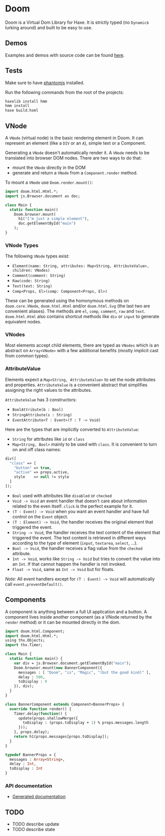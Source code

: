# Doom

Doom is a Virtual Dom Library for Haxe. It is strictly typed (no `Dynamic`s
lurking around) and built to be easy to use.

## Demos

Examples and demos with source code can be found [here](https://github.com/fponticelli/doom-demos/).

## Tests

Make sure to have [phantomjs](http://phantomjs.org/) installed.

Run the following commands from the root of the projects:

```bash
haxelib install hmm
hmm install
haxe build.hxml
```

## VNode

A `VNode` (virtual node) is the basic rendering element in Doom. It can
represent an element (like a `DIV` or an `A`), simple text or a Component.

Generating a `VNode` doesn't automatically render it. A `VNode` needs to be
translated into browser DOM nodes. There are two ways to do that:

* mount the `VNode` directly in the DOM
* generate and return a `VNode` from a `Component.render` method.

To mount a `VNode` use `Doom.render.mount()`:

```haxe
import doom.html.Html.*;
import js.Browser.document as doc;

class Main {
  static function main()
    Doom.browser.mount(
      h1("I'm just a simple element"),
      doc.getElementById("main")
    );
}
```

### VNode Types

The following `VNode` types exist:

* `Element(name: String, attributes: Map<String, AttributeValue>, children: VNodes)`
* `Comment(comment: String)`
* `Raw(code: String)`
* `Text(text: String)`
* `Comp<Props, El>(comp: Component<Props, El>)`

These can be generated using the homonymous methods on `doom.core.VNode`, `doom.html.Html` and/or `doom.html.Svg` (the last two are convenient aliases). The methods are `el`, `comp`, `comment`, `raw` and `text`. `doom.html.Html` also contains shortcut methods like `div` or `input` to generate equivalent
nodes.

### VNodes

Most elements accept child elements, there are typed as `VNodes` which is an abstract on `Array<VNode>` with a few additional benefits (mostly implicit cast from common types).

### AttributeValue

Elements expect a `Map<String, AttributeValue>` to set the node attributes and properties. `AttributeValue` is a convenient abstract that simplifies assigning the right values to the attributes.

`AttributeValue` has 3 constructors:

* `BoolAttribute(b : Bool)`
* `StringAttribute(s : String)`
* `EventAttribute<T : Event>(f : T -> Void)`

Here are the types that are implicitly converted to `AttributeValue`:

* `String` for attributes like `id` or `class`
* `Map<String, Bool>` mainly to be used with `class`. It is convenient to turn
    on and off class names:

```haxe
div([
  "class" => [
    "button" => true,
    "active" => props.active,
    style    => null != style
  ]
]);
```

* `Bool` used with attributes like `disabled` or `checked`
* `Void -> Void` an event handler that doesn't care about information
  related to the even itself. `click` is the perfect example for it.
* `(T : Event) -> Void` when you want an event handler and have full control
  on the `Event` object.
* `(T : Element) -> Void`, the handler receives the original element that
  triggered the event.
* `String -> Void`, the handler receives the text content of the element
  that triggered the event. The text content is retrieved in different ways
  according to the type of element (`input`, `textarea`, `select`, ...).
* `Bool -> Void`, the handler receives a flag value from the `checked`
  attribute.
* `Int -> Void`, works like `String -> Void` but tries to convert the value
  into an `Int`. If that cannot happen the handler is not invoked.
* `Float -> Void`, same as `Int -> Void` but for floats.

*Note*: All event handlers except for `(T : Event) -> Void` will automatically
call `event.preventDefault()`.

## Components

A component is anything between a full UI application and a button. A component
lives inside another component (as a VNode returned by the `render` method) or it can be mounted directly in the dom.

```haxe
import doom.html.Component;
import doom.html.Html.*;
using thx.Objects;
import thx.Timer;

class Main {
  static function main() {
    var div = js.Browser.document.getElementById("main");
    Doom.browser.mount(new BannerComponent({
      messages : [ "Doom", "is", "Magic", "(but the good kind)" ],
      delay : 500,
      toDisplay : 0
    }), div);
  }
}

class BannerComponent extends Component<BannerProps> {
  override function render() {
    Timer.delay(function() {
      update(props.shallowMerge({
        toDisplay : (props.toDisplay + 1) % props.messages.length
      }));
    }, props.delay);
    return h1(props.messages[props.toDisplay]);
  }
}

typedef BannerProps = {
  messages : Array<String>,
  delay : Int,
  toDisplay : Int
}
```

### API documentation
* [Generated documentation](https://rawgit.com/fponticelli/doom/master/docs/index.html)

## TODO
* TODO describe update
* TODO describe state
